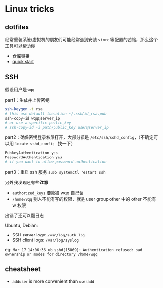 # Linux tricks
## dotfiles
经常重装系统/虚拟机的朋友们可能经常遇到安装 `vimrc` 等配置的苦恼，那么这个工具可以帮助你 

- [仓库链接](https://github.com/anishathalye/dotbot)
- [quick start](https://www.elliotdenolf.com/blog/bootstrap-your-dotfiles-with-dotbot)

## SSH
假设用户是 `wqq`

part1：生成并上传密钥
```bash
ssh-keygen -t rsa
# this use default loacation ~/.ssh/id_rsa.pub
ssh-copy-id wqq@server_ip 
# or use a specific public_key
# ssh-copy-id -i path/public_key user@server_ip
```

part2：确保密钥登录权限打开，大部分都是 `/etc/ssh/sshd_config`，（不确定可以用 `locate sshd_config
` 找一下）
```bash
PubkeyAuthentication yes
PasswordAuthentication yes
# if you want to allow password authentication
```

part3：重启 ssh 服务 `sudo systemctl restart ssh`

另外我发现还有些**注意**
- `authorized_keys` 要能被 wqq 自己读
- `/home/wqq` 别人不能有写的权限，就是 user group other 中的 other 不能有 w 权限

出错了还可以翻日志

Ubuntu, Debian:
- SSH server logs: `/var/log/auth.log`
- SSH client logs: `/var/log/syslog`

eg: `Mar 17 14:06:36 ub sshd[15869]: Authentication refused: bad ownership or modes for directory /home/wqq`

## cheatsheet
- `adduser` is more convenient than `useradd`